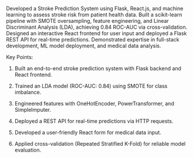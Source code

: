 Developed a Stroke Prediction System using Flask, React.js, and machine learning to assess stroke risk from patient health data. Built a scikit-learn pipeline with SMOTE oversampling, feature engineering, and Linear Discriminant Analysis (LDA), achieving 0.84 ROC-AUC via cross-validation. Designed an interactive React frontend for user input and deployed a Flask REST API for real-time predictions. Demonstrated expertise in full-stack development, ML model deployment, and medical data analysis.

Key Points:
1. Built an end-to-end stroke prediction system with Flask backend and React frontend.

2. Trained an LDA model (ROC-AUC: 0.84) using SMOTE for class imbalance.

3. Engineered features with OneHotEncoder, PowerTransformer, and SimpleImputer.

4. Deployed a REST API for real-time predictions via HTTP requests.

5. Developed a user-friendly React form for medical data input.

6. Applied cross-validation (Repeated Stratified K-Fold) for reliable model evaluation.
